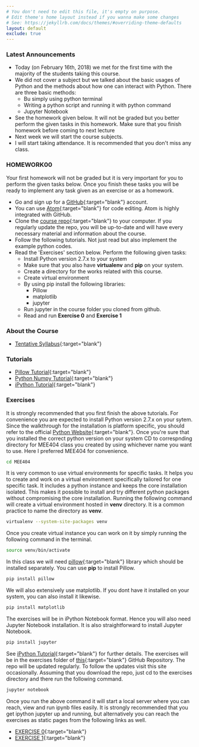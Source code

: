```yaml
---
# You don't need to edit this file, it's empty on purpose.
# Edit theme's home layout instead if you wanna make some changes
# See: https://jekyllrb.com/docs/themes/#overriding-theme-defaults
layout: default
exclude: true
---
```

### **Latest Announcements**
- Today (on February 16th, 2018) we met for the first time with the majority of the students taking this course.
- We did not cover a subject but we talked about the basic usages of Python and the methods about how one can interact with Python. There are three basic methods:
  - Bu simply using python terminal
  - Writing a python script and running it with python command
  - Jupyter Notebook
- See the homework given below. It will not be graded but you better perform the given tasks in this homework. Make sure that you finish homework before coming to next lecture
- Next week we will start the course subjects.
- I will start taking attendance. It is recommended that you don't miss any class.

### **HOMEWORK00**

Your first homework will not be graded but it is very important for you to perform the given tasks below. Once you finish these tasks you will be ready to implement any task given as an exercise or as a homework.

- Go and sign up for a [GitHub](https://github.com){:target="blank"} account.
- You can use [Atom](https://atom.io){:target="blank"} for code editing. Atom is highly integrated with GitHub.
- Clone the [course repo](https://github.com/mee404/mee404.github.io){:target="blank"}  to your computer. If you regularly update the repo, you will be up-to-date and will have every necessary material and information about the course.
- Follow the following tutorials. Not just read but also implement the example python codes.
- Read the 'Exercises' section below. Perform the following given tasks:
  - Install Python version 2.7.x to your system
  - Make sure that you also have **virtualenv** and **pip** on your system.
  - Create a directory for the works related with this course.
  - Create virtual environment
  - By using pip install the following libraries:
    - Pillow
    - matplotlib
    - jupyter
  - Run jupyter in the course folder you cloned from github.
  - Read and run **Exercise 0** and **Exercise 1**

### **About the Course**
- [Tentative Syllabus](syllabus/){:target="blank"}

### **Tutorials**
- [Pillow Tutorial](/tutorials/pillow-tutorial/){:target="blank"}
- [Python Numpy Tutorial](/tutorials/python-numpy-tutorial/){:target="blank"}
- [iPython Tutorial](/tutorials/ipython-tutorial/){:target="blank"}

### **Exercises**

It is strongly recommended that you first finish the above tutorials. For convenience you are expected to install Python version 2.7.x on your sytem. Since the walkthrough for the installation is platform specific, you should refer to the official [Python Website](https://www.python.org){:target="blank"}. Once you're sure that you installed the correct python version on your system CD to correspnding directory for MEE404 class you created by using whichever name you want to use. Here I preferred MEE404 for convenience.
```sh
cd MEE404
```
It is very common to use virtual environments for specific tasks. It helps you to create and work on a virtual environment specifically tailored for one specific task. It includes a python instance and keeps the core installation isolated. This makes it possible to install and try different python packages without compromising the core installation. Running the following command will create a virtual environment hosted in **venv** directory. It is a common practice to name the directory as **venv**.

```sh
virtualenv --system-site-packages venv
```
Once you create virtual instance you can work on it by simply running the following command in the terminal.
```sh
source venv/bin/activate
```
In this class we will need [pillow](https://pillow.readthedocs.io/en/latest/installation.html){:target="blank"} library which should be installed separately. You can use **pip** to install Pillow.
```sh
pip install pillow
```
We will also extensively use matplotlib. If you dont have it installed on your system, you can also install it likewise.
```sh
pip install matplotlib
```
The exercises will be in iPython Notebook format. Hence you will also need Jupyter Notebook installation. It is also straightforward to install Jupyter Notebook.
```sh
pip install jupyter
```
See [iPython Tutorial](/tutorials/ipython-tutorial/){:target="blank"} for further details. The exercises will be in the exercises folder of [this](https://github.com/mee404/mee404.github.io){:target="blank"}  GitHub Repository. The repo will be updated regularly. To follow the updates visit this site occasionally. Assuming that you download the repo, just cd to the exercises directory and there run the following command.
```sh
jupyter notebook
```
Once you run the above command it will start a local server where you can reach, view and run ipynb files easily. It is strongly recommended that you get ipython jupyter up and running, but alternatively you can reach the exercises as static pages from the following links as well.

- [EXERCISE 0](/exercises/exercise00){:target="blank"}
- [EXERCISE 1](/exercises/exercise01){:target="blank"}
